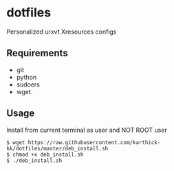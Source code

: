 # dotfiles
Personalized urxvt Xresources configs

## Requirements 
* git 
* python
* sudoers
* wget
## Usage

Install from current terminal as user and NOT ROOT user

```
$ wget https://raw.githubusercontent.com/karthick-kk/dotfiles/master/deb_install.sh
$ chmod +x deb_install.sh
$ ./deb_install.sh
```
